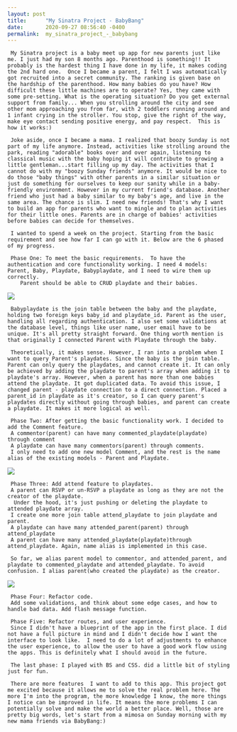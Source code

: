 ```yaml
---
layout: post
title:      "My Sinatra Project - BabyBang"
date:       2020-09-27 08:56:40 -0400
permalink:  my_sinatra_project_-_babybang
---
```


 
     My Sinatra project is a baby meet up app for new parents just like me. I just had my son 8 months ago. Parenthood is something!! It probably is the hardest thing I have done in my life, it makes coding the 2nd hard one.  Once I became a parent, I felt I was automatically got recruited into a secret community. The ranking is given base on the hardship of the parenthood. How many babies do you have? How difficult these little machines are to operate? Yes, they came with some pre-setting. What is the operating situation? Do you get external support from family... When you strolling around the city and see other mom approaching you from far, with 2 toddlers running around and 1 infant crying in the stroller. You stop, give the right of the way, make eye contact sending positive energy, and pay respect.  This is how it works:)
	 
	 Joke aside, once I became a mama. I realized that boozy Sunday is not part of my life anymore. Instead, activities like strolling around the park, reading "adorable" books over and over again, listening to classical music with the baby hoping it will contribute to growing a little gentleman...start filling up my day. The activities that I cannot do with my "boozy Sunday friends" anymore. It would be nice to do those "baby things" with other parents in a similar situation or just do something for ourselves to keep our sanity while in a baby-friendly environment. However in my current friend's database. Another friend who just had a baby similar to my baby's age, and live in the same area. The chance is slim. I need new friends! That's why I want to build an app for parents who want to mingle and to plan activities for their little ones. Parents are in charge of babies' activities before babies can decide for themselves.
	 
	 I wanted to spend a week on the project. Starting from the basic requirement and see how far I can go with it. Below are the 6 phased of my progress.
	 
	 Phase One: To meet the basic requirements.  To have the authentication and core functionality working. I need 4 models: Parent, Baby, Playdate, Babyplaydate, and I need to wire them up correctly. 
        Parent should be able to CRUD playdate and their babies. 
![](https://i.imgur.com/KHqBsoC.jpg)
	
	 Babyplaydate is the join table between the baby and the playdate, holding two foreign keys baby_id and playdate_id. Parent as the user, handling all regarding authentication. I also set some validations at the database level, things like user name, user email have to be unique. It's all pretty straight forward. One thing worth mention is that originally I connected Parent with Playdate through the baby. 
	 
	 Theoretically, it makes sense. However, I ran into a problem when I want to query Parent's playdates. Since the baby is the join table. Parent can only query the playdates, and cannot create it. It can only be achieved by adding the playdate to parent's array when adding it to playdate's array. However, when a parent has more than one babies attend the playdate. It got duplicated data. To avoid this issue, I changed parent - playdate connection to a direct connection. Placed a parent_id in playdate as it's creator, so I can query parent's playdates directly without going through babies, and parent can create a playdate. It makes it more logical as well.
	 
	 Phase Two: After getting the basic functionality work. I decided to add the Comment feature. 
	 A commentor(parent) can have many commented_playdate(playdate) through comment
	 A playdate can have many commentors(parent) through comments.
	 I only need to add one new model Comment, and the rest is the name alias of the existing models - Parent and Playdate.
![](https://i.imgur.com/TI5PKla.jpg)

	 
	 
	 Phase Three: Add attend feature to playdates.
	 A parent can RSVP or un-RSVP a playdate as long as they are not the creator of the playdate.
	  Under the hood, it's just pushing or deleting the playdate to attended playdate array.
	 I create one more join table attend_playdate to join playdate and parent.
	 A playdate can have many attended_parent(parent) through attend_playdate
	 A parent can have many attended_playdate(playdate)through attend_playdate. Again, name alias is implemented in this case.
	 
	 So far, we alias parent model to commentor, and attended_parent, and playdate to commented_playdate and attended_playdate. To avoid confusion. I alias parent(who created the playdate) as the creator.
![](https://i.imgur.com/Qg90wIO.jpg)

	 
	 Phase Four: Refactor code.
	 Add some validations, and think about some edge cases, and how to handle bad data. Add flash message function.
	 
	 Phase Five: Refactor routes, and user experience.
	 Since I didn't have a blueprint of the app in the first place. I did not have a full picture in mind and I didn't decide how I want the interface to look like.  I need to do a lot of adjustments to enhance the user experience, to allow the user to have a good work flow using the apps. This is definitely what I should avoid in the future.
	 
	 The last phase: I played with BS and CSS. did a little bit of styling just for fun.
	 
	 There are more features  I want to add to this app. This project got me excited because it allows me to solve the real problem here. The more I'm into the program, the more knowledge I know, the more things I notice can be improved in life. It means the more problems I can potentially solve and make the world a better place. Well, those are pretty big words, let's start from a mimosa on Sunday morning with my new mama friends via BabyBang:)
